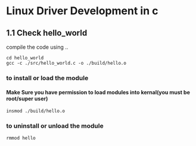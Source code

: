 # Linux Driver Development in c
## 1.1 Check hello_world
compile the code using ..
```
cd hello_world
gcc -c ./src/hello_world.c -o ./build/hello.o
```
### to install or load the module
#### Make Sure you have permission to load modules into kernal(you must be root/super user)

```
insmod ./build/hello.o

```
### to uninstall or unload the module
```
rmmod hello

```
